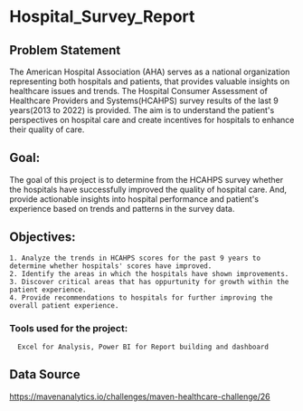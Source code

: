 # Hospital_Survey_Report

## Problem Statement
The American Hospital Association (AHA) serves as a national organization representing both hospitals and patients, that provides valuable insights on healthcare issues and trends. The Hospital Consumer Assessment of Healthcare Providers and Systems(HCAHPS) survey results of the last 9 years(2013 to 2022) is provided. The aim is to understand the patient's perspectives on hospital care and create incentives for hospitals to enhance their quality of care.

## Goal:
The goal of this project is to determine from the HCAHPS survey whether the hospitals have successfully improved the quality of hospital care. And, provide actionable insights into hospital performance and patient's experience based on trends and patterns in the survey data.

## Objectives:
    1. Analyze the trends in HCAHPS scores for the past 9 years to determine whether hospitals' scores have improved.
    2. Identify the areas in which the hospitals have shown improvements.
    3. Discover critical areas that has oppurtunity for growth within the patient experience.
    4. Provide recommendations to hospitals for further improving the overall patient experience.

### Tools used for the project: 
      Excel for Analysis, Power BI for Report building and dashboard
      

## Data Source
https://mavenanalytics.io/challenges/maven-healthcare-challenge/26

